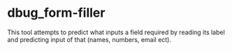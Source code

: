 # dbug_form-filler
This tool attempts to predict what inputs a field required by reading its label and predicting input of that (names, numbers, email ect).

